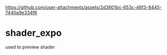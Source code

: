

https://github.com/user-attachments/assets/2d3601bc-653c-46f3-8445-7440a9e334f6

# shader_expo
used to preview shader

